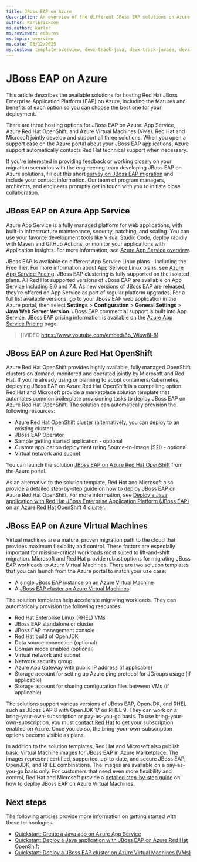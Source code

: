 ```yaml
---
title: JBoss EAP on Azure
description: An overview of the different JBoss EAP solutions on Azure, all jointly developed and supported by Red Hat and Microsoft.
author: KarlErickson
ms.author: karler
ms.reviewer: edburns
ms.topic: overview
ms.date: 03/12/2025
ms.custom: template-overview, devx-track-java, devx-track-javaee, devx-track-javaee-jbosseap, devx-track-extended-java, linux-related-content
---
```


# JBoss EAP on Azure

This article describes the available solutions for hosting Red Hat JBoss Enterprise Application Platform (EAP) on Azure, including the features and 
benefits of each option so you can choose the best one for your deployment.

There are three hosting options for JBoss EAP on Azure: App Service, Azure Red Hat OpenShift, and Azure Virtual Machines (VMs). Red Hat and Microsoft 
jointly develop and support all three solutions. When you open a support case on the Azure portal about your 
JBoss EAP applications, Azure support automatically contacts Red Hat technical support when necessary.

If you're interested in providing feedback or working closely on your migration scenarios with the engineering team developing JBoss EAP on Azure 
solutions, fill out this short [survey on JBoss EAP migration](https://aka.ms/jboss-on-azure-survey) and include your contact information. 
Our team of program managers, architects, and engineers promptly get in touch with you to initiate close collaboration.

## JBoss EAP on Azure App Service

Azure App Service is a fully managed platform for web applications, with built-in infrastructure maintenance, security, patching, and scaling. You can use your favorite development tools like Visual Studio Code, deploy rapidly with Maven and GitHub Actions, or monitor your applications with Application Insights. For more information, see [Azure App Service overview](/azure/app-service/overview).

JBoss EAP is available on different App Service Linux plans - including the Free Tier. For more information about App Service Linux plans, see [Azure App Service Pricing](https://azure.microsoft.com/pricing/details/app-service/linux/). JBoss EAP clustering is fully supported on the Isolated plans. All Red Hat supported versions of JBoss EAP are available on App Service including 8.0 and 7.4. As new versions of JBoss EAP are released, they're offered on App Service as part of regular platform upgrades. For a full list available versions, go to your JBoss EAP web application in the Azure portal, then select **Settings** > **Configuration** > **General Settings** > **Java Web Server Version**. JBoss EAP commercial support is built into App Service. JBoss EAP pricing information is available on the [Azure App Service Pricing](https://azure.microsoft.com/pricing/details/app-service/linux/#jboss) page.

> [!VIDEO https://www.youtube.com/embed/8b_Wiuw8l-8]

## JBoss EAP on Azure Red Hat OpenShift

Azure Red Hat OpenShift provides highly available, fully managed OpenShift clusters on demand, monitored and operated jointly by Microsoft and Red Hat. 
If you're already using or planning to adopt containers/Kubernetes, deploying JBoss EAP on Azure Red Hat OpenShift is a compelling option. 
Red Hat and Microsoft provide a marketplace solution template that automates common boilerplate provisioning tasks to deploy 
JBoss EAP on Azure Red Hat OpenShift. The solution can automatically provision the following resources:

* Azure Red Hat OpenShift cluster (alternatively, you can deploy to an existing cluster)
* JBoss EAP Operator
* Sample getting started application - optional
* Custom application deployment using Source-to-Image (S2I) - optional
* Virtual network and subnet

You can launch the solution [JBoss EAP on Azure Red Hat OpenShift](https://aka.ms/eap-aro-portal) from the Azure portal.

As an alternative to the solution template, Red Hat and Microsoft also provide a detailed step-by-step guide on how to deploy JBoss EAP on Azure Red Hat 
OpenShift. For more information, see 
[Deploy a Java application with Red Hat JBoss Enterprise Application Platform (JBoss EAP) on an Azure Red Hat OpenShift 4 cluster](jboss-eap-on-aro.md).

## JBoss EAP on Azure Virtual Machines

Virtual machines are a mature, proven migration path to the cloud that provides maximum flexibility and control. These factors are especially important 
for mission-critical workloads most suited to lift-and-shift migration. Microsoft and Red Hat provide robust options for migrating JBoss EAP workloads to 
Azure Virtual Machines. There are two solution templates that you can launch from the Azure portal to match your use case:

- A [single JBoss EAP instance on an Azure Virtual Machine](https://aka.ms/eap-vm-single-portal)
- A [JBoss EAP cluster on Azure Virtual Machines](https://aka.ms/eap-vm-cluster-portal)

The solution templates help accelerate migrating workloads. They can automatically provision the following resources:

* Red Hat Enterprise Linux (RHEL) VMs
* JBoss EAP standalone or cluster
* JBoss EAP management console
* Red Hat build of OpenJDK
* Data source connection (optional)
* Domain mode enabled (optional)
* Virtual network and subnet
* Network security group
* Azure App Gateway with public IP address (if applicable)
* Storage account for setting up Azure ping protocol for JGroups usage (if applicable)
* Storage account for sharing configuration files between VMs (if applicable)

The solutions support various versions of JBoss EAP, OpenJDK, and RHEL such as JBoss EAP 8 with OpenJDK 17 on RHEL 9. They can work on a 
bring-your-own-subscription or pay-as-you-go basis. To use bring-your-own-subscription, you must 
[contact Red Hat](https://www.redhat.com/en/technologies/cloud-computing/cloud-access) to get your subscription enabled on Azure. 
Once you do so, the bring-your-own-subscription options become visible as plans.

In addition to the solution templates, Red Hat and Microsoft also publish basic Virtual Machine images for JBoss EAP in Azure Marketplace. 
The images represent certified, supported, up-to-date, and secure JBoss EAP, OpenJDK, and RHEL combinations. The images are available on a 
pay-as-you-go basis only. For customers that need even more flexibility and control, Red Hat and Microsoft provide a 
[detailed step-by-step guide](/azure/developer/java/migration/migrate-jboss-eap-to-azure-vm-manually) on how to deploy 
JBoss EAP on Azure Virtual Machines.

## Next steps

The following articles provide more information on getting started with these technologies.

- [Quickstart: Create a Java app on Azure App Service](/azure/app-service/quickstart-java?tabs=javase&pivots=platform-linux)
- [Quickstart: Deploy a Java application with JBoss EAP on Azure Red Hat OpenShift](/azure/openshift/howto-deploy-java-jboss-enterprise-application-platform-app?toc=/azure/developer/java/ee/toc.json&bc=/azure/developer/java/breadcrumb/toc.json)
- [Quickstart: Deploy a JBoss EAP cluster on Azure Virtual Machines (VMs)](/azure/virtual-machines/workloads/redhat/jboss-eap-azure-vm?toc=/azure/developer/java/ee/toc.json&bc=/azure/developer/java/breadcrumb/toc.json)
